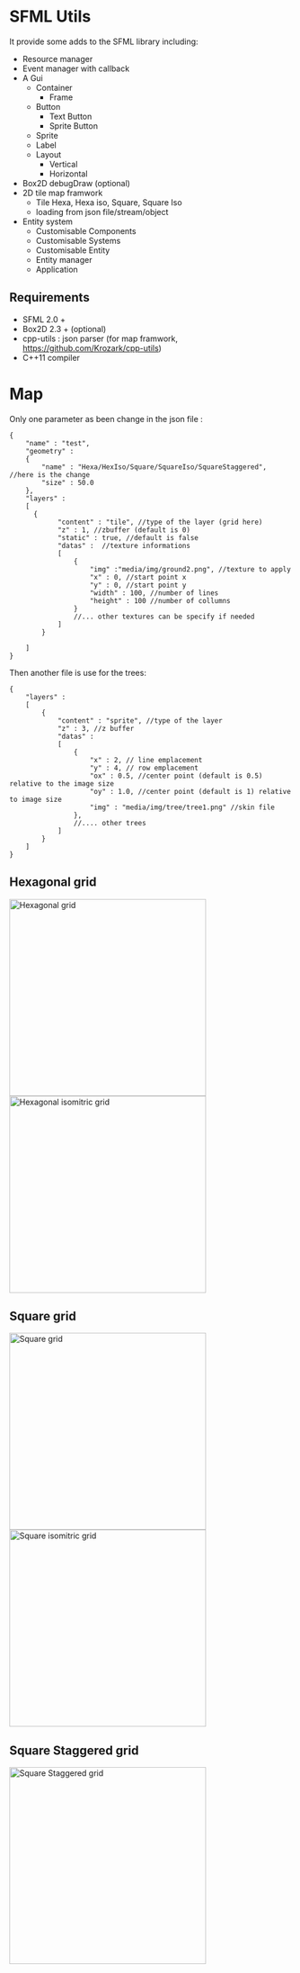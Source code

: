 SFML Utils
==========

It provide some adds to the SFML library including:

* Resource manager
* Event manager with callback
* A Gui
  * Container
    * Frame
  * Button
    * Text Button
    * Sprite Button
  * Sprite
  * Label
  * Layout
    * Vertical
    * Horizontal
* Box2D debugDraw (optional)
* 2D tile map framwork
  * Tile Hexa, Hexa iso, Square, Square Iso
  * loading from json file/stream/object
* Entity system
  * Customisable Components
  * Customisable Systems
  * Customisable Entity
  * Entity manager
  * Application


Requirements
------------

* SFML 2.0 +
* Box2D 2.3 + (optional)
* cpp-utils : json parser (for map framwork, https://github.com/Krozark/cpp-utils)
* C++11 compiler


Map
===

Only one parameter as been change in the json file :

```
{
    "name" : "test",
    "geometry" :
    {
        "name" : "Hexa/HexIso/Square/SquareIso/SquareStaggered",    //here is the change
        "size" : 50.0
    },
    "layers" :
    [
      {
            "content" : "tile", //type of the layer (grid here)
            "z" : 1, //zbuffer (default is 0)
            "static" : true, //default is false
            "datas" :  //texture informations
            [
                {
                    "img" :"media/img/ground2.png", //texture to apply
                    "x" : 0, //start point x
                    "y" : 0, //start point y
                    "width" : 100, //number of lines
                    "height" : 100 //number of collumns
                }
                //... other textures can be specify if needed
            ]
        }

    ]
}
```

Then another file is use for the trees:

```
{
    "layers" : 
    [
        {
            "content" : "sprite", //type of the layer
            "z" : 3, //z buffer
            "datas" : 
            [
                {
                    "x" : 2, // line emplacement
                    "y" : 4, // row emplacement 
                    "ox" : 0.5, //center point (default is 0.5) relative to the image size
                    "oy" : 1.0, //center point (default is 1) relative to image size
                    "img" : "media/img/tree/tree1.png" //skin file
                },
                //.... other trees
            ]
        }
    ]
}
```


Hexagonal grid
---------
<img src="https://raw.githubusercontent.com/Krozark/SFML-utils/master/screen/Hexa.png" alt="Hexagonal grid" width="350px">
<img src="https://raw.githubusercontent.com/Krozark/SFML-utils/master/screen/HexaIso.png" alt="Hexagonal isomitric grid" width="350px">

Square grid
-----------

<img src="https://raw.githubusercontent.com/Krozark/SFML-utils/master/screen/Square.png" alt="Square grid" width="350px">
<img src="https://raw.githubusercontent.com/Krozark/SFML-utils/master/screen/SquareIso.png" alt="Square isomitric grid" width="350px">


Square Staggered grid
----------------------
<img src="https://raw.githubusercontent.com/Krozark/SFML-utils/master/screen/SquareStaggered.png" alt="Square
Staggered grid" width="350px">
